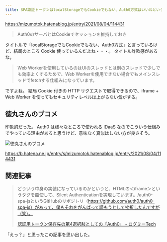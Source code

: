 ```yaml
---
title: SPA認証トークンはlocalStorageでもCookieでもない、Auth0方式はいいねというお話 - @mizumotokのブログ
---
```


https://mizumotok.hatenablog.jp/entry/2021/08/04/114431

> Auth0のサーバとはCookieでセッションを維持しておき

タイトルで「localStorageでもCookieでもない、Auth0方式」と言っているけど、結局のところ Cookie 使っているんだよね・・・。
タイトル詐欺感があるな。

> Web Workerを使用しているのはUIのスレッドとは別のスレッドで少しでも効率よくするためで、Web Workerを使用できない場合でもメインスレッドでfetchする仕組みになっています。

ですよね。
結局 Cookie 付きの HTTP リクエストで取得できるので、iframe + Web Worker を使ってもセキュリティレベルは上がらない気がする。


## 徳丸さんのブコメ

印象的だった。
Auth0 は様々なところで使われる IDaaS なのでこういう仕組みでやっている理由があると思うけど、意味なく真似はしない方が良さそう。

![徳丸さんのブコメ](https://mryhryki.com/file/UpdppaFPy7QMDoSzj0ynxBCUNFxlRn6ooE1ISEr7_x741CyU.png)

https://b.hatena.ne.jp/entry/s/mizumotok.hatenablog.jp/entry/2021/08/04/114431


## 関連記事

> どういう中身の実装になっているのかというと、HTMLの＜iframe＞というタグを酷使して、Silent Authenticationを実現しています。/auth0-spa-jsというGitHubのリポジトリ（https://github.com/auth0/auth0-spa-js）があって、僕もそれをがんばって読もうとして挫折したんですが（笑）。
>
> [認証用トークン保存先の第4選択肢としての「Auth0」 - ログミーTech](https://logmi.jp/tech/articles/324349)

「えっ？」と思ったこの記事を思い出した。
